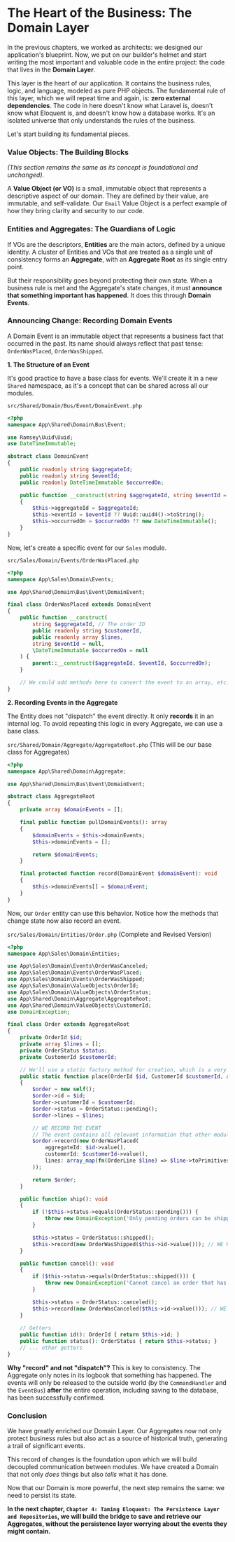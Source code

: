 # The Heart of the Business: The Domain Layer

In the previous chapters, we worked as architects: we designed our application's blueprint. Now, we put on our builder's helmet and start writing the most important and valuable code in the entire project: the code that lives in the **Domain Layer**.

This layer is the heart of our application. It contains the business rules, logic, and language, modeled as pure PHP objects. The fundamental rule of this layer, which we will repeat time and again, is: **zero external dependencies**. The code in here doesn't know what Laravel is, doesn't know what Eloquent is, and doesn't know how a database works. It's an isolated universe that only understands the rules of the business.

Let's start building its fundamental pieces.

### Value Objects: The Building Blocks

*(This section remains the same as its concept is foundational and unchanged).*

A **Value Object (or VO)** is a small, immutable object that represents a descriptive aspect of our domain. They are defined by their value, are immutable, and self-validate. Our `Email` Value Object is a perfect example of how they bring clarity and security to our code.

### Entities and Aggregates: The Guardians of Logic

If VOs are the descriptors, **Entities** are the main actors, defined by a unique identity. A cluster of Entities and VOs that are treated as a single unit of consistency forms an **Aggregate**, with an **Aggregate Root** as its single entry point.

But their responsibility goes beyond protecting their own state. When a business rule is met and the Aggregate's state changes, it must **announce that something important has happened**. It does this through **Domain Events**.

### Announcing Change: Recording Domain Events

A Domain Event is an immutable object that represents a business fact that occurred in the past. Its name should always reflect that past tense: `OrderWasPlaced`, `OrderWasShipped`.

**1. The Structure of an Event**

It's good practice to have a base class for events. We'll create it in a new `Shared` namespace, as it's a concept that can be shared across all our modules.

`src/Shared/Domain/Bus/Event/DomainEvent.php`
```php
<?php
namespace App\Shared\Domain\Bus\Event;

use Ramsey\Uuid\Uuid;
use DateTimeImmutable;

abstract class DomainEvent
{
    public readonly string $aggregateId;
    public readonly string $eventId;
    public readonly DateTimeImmutable $occurredOn;

    public function __construct(string $aggregateId, string $eventId = null, DateTimeImmutable $occurredOn = null)
    {
        $this->aggregateId = $aggregateId;
        $this->eventId = $eventId ?? Uuid::uuid4()->toString();
        $this->occurredOn = $occurredOn ?? new DateTimeImmutable();
    }
}
```

Now, let's create a specific event for our `Sales` module.

`src/Sales/Domain/Events/OrderWasPlaced.php`
```php
<?php
namespace App\Sales\Domain\Events;

use App\Shared\Domain\Bus\Event\DomainEvent;

final class OrderWasPlaced extends DomainEvent
{
    public function __construct(
        string $aggregateId, // The order ID
        public readonly string $customerId,
        public readonly array $lines,
        string $eventId = null,
        \DateTimeImmutable $occurredOn = null
    ) {
        parent::__construct($aggregateId, $eventId, $occurredOn);
    }

    // We could add methods here to convert the event to an array, etc.
}
```

**2. Recording Events in the Aggregate**

The Entity does not "dispatch" the event directly. It only **records** it in an internal log. To avoid repeating this logic in every Aggregate, we can use a base class.

`src/Shared/Domain/Aggregate/AggregateRoot.php` (This will be our base class for Aggregates)
```php
<?php
namespace App\Shared\Domain\Aggregate;

use App\Shared\Domain\Bus\Event\DomainEvent;

abstract class AggregateRoot
{
    private array $domainEvents = [];

    final public function pullDomainEvents(): array
    {
        $domainEvents = $this->domainEvents;
        $this->domainEvents = [];

        return $domainEvents;
    }

    final protected function record(DomainEvent $domainEvent): void
    {
        $this->domainEvents[] = $domainEvent;
    }
}
```

Now, our `Order` entity can use this behavior. Notice how the methods that change state now also record an event.

`src/Sales/Domain/Entities/Order.php` (Complete and Revised Version)
```php
<?php
namespace App\Sales\Domain\Entities;

use App\Sales\Domain\Events\OrderWasCanceled;
use App\Sales\Domain\Events\OrderWasPlaced;
use App\Sales\Domain\Events\OrderWasShipped;
use App\Sales\Domain\ValueObjects\OrderId;
use App\Sales\Domain\ValueObjects\OrderStatus;
use App\Shared\Domain\Aggregate\AggregateRoot;
use App\Shared\Domain\ValueObjects\CustomerId;
use DomainException;

final class Order extends AggregateRoot
{
    private OrderId $id;
    private array $lines = [];
    private OrderStatus $status;
    private CustomerId $customerId;

    // We'll use a static factory method for creation, which is a very common and clean pattern.
    public static function place(OrderId $id, CustomerId $customerId, array $lines): self
    {
        $order = new self();
        $order->id = $id;
        $order->customerId = $customerId;
        $order->status = OrderStatus::pending();
        $order->lines = $lines;

        // WE RECORD THE EVENT
        // The event contains all relevant information that other modules might need.
        $order->record(new OrderWasPlaced(
            aggregateId: $id->value(),
            customerId: $customerId->value(),
            lines: array_map(fn(OrderLine $line) => $line->toPrimitives(), $lines)
        ));

        return $order;
    }

    public function ship(): void
    {
        if (!$this->status->equals(OrderStatus::pending())) {
            throw new DomainException('Only pending orders can be shipped.');
        }

        $this->status = OrderStatus::shipped();
        $this->record(new OrderWasShipped($this->id->value())); // WE RECORD THE EVENT
    }

    public function cancel(): void
    {
        if ($this->status->equals(OrderStatus::shipped())) {
            throw new DomainException('Cannot cancel an order that has already been shipped.');
        }

        $this->status = OrderStatus::canceled();
        $this->record(new OrderWasCanceled($this->id->value())); // WE RECORD THE EVENT
    }
    
    // Getters
    public function id(): OrderId { return $this->id; }
    public function status(): OrderStatus { return $this->status; }
    // ... other getters
}
```
**Why "record" and not "dispatch"?** This is key to consistency. The Aggregate only notes in its logbook that something has happened. The events will only be released to the outside world (by the `CommandHandler` and the `EventBus`) **after** the entire operation, including saving to the database, has been successfully confirmed.

### Conclusion

We have greatly enriched our Domain Layer. Our Aggregates now not only protect business rules but also act as a source of historical truth, generating a trail of significant events.

This record of changes is the foundation upon which we will build decoupled communication between modules. We have created a Domain that not only *does* things but also *tells* what it has done.

Now that our Domain is more powerful, the next step remains the same: we need to persist its state.

**In the next chapter, `Chapter 4: Taming Eloquent: The Persistence Layer and Repositories`, we will build the bridge to save and retrieve our Aggregates, without the persistence layer worrying about the events they might contain.**